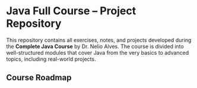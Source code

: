 # Java Full Course – Project Repository

This repository contains all exercises, notes, and projects developed during the **Complete Java Course** by Dr. Nelio Alves. The course is divided into well-structured modules that cover Java from the very basics to advanced topics, including real-world projects.

## Course Roadmap
